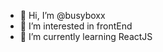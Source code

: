 - 👋 Hi, I’m @busyboxx
- 👀 I’m interested in frontEnd
- 🌱 I’m currently learning ReactJS
<!-- - 💞️ I’m looking to collaborate on ... -->
<!-- - 📫 How to reach me ... -->

<!---
busyboxx/busyboxx is a ✨ special ✨ repository because its `README.md` (this file) appears on your GitHub profile.
You can click the Preview link to take a look at your changes.
--->

